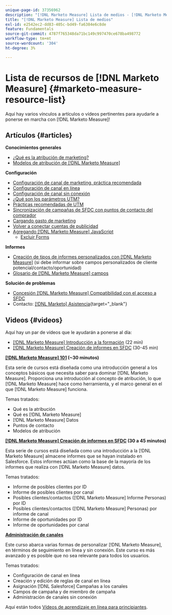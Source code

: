 ```yaml
---
unique-page-id: 37356962
description: "[!DNL Marketo Measure] Lista de medios - [!DNL Marketo Measure]"
title: "[!DNL Marketo Measure] Lista de medios"
exl-id: e2542ec2-dd83-405c-bd49-fa6384e6c8de
feature: Fundamentals
source-git-commit: 4787f765348da71bc149c997470ce678ba498772
workflow-type: tm+mt
source-wordcount: '304'
ht-degree: 3%

---
```


# Lista de recursos de [!DNL Marketo Measure] {#marketo-measure-resource-list}

Aquí hay varios vínculos a artículos o vídeos pertinentes para ayudarle a ponerse en marcha con [!DNL Marketo Measure]!

## Artículos {#articles}

**Conocimientos generales**

* [¿Qué es la atribución de marketing?](/help/introduction-to-marketo-measure/overview-resources/marketing-attribution.md)
* [Modelos de atribución de [!DNL Marketo Measure]](/help/introduction-to-marketo-measure/overview-resources/marketo-measure-attribution-models.md)

**Configuración**

* [Configuración de canal de marketing, práctica recomendada](/help/channel-tracking-and-setup/online-channels/marketing-channels-and-subchannels.md)
* [Configuración de canal en línea](/help/channel-tracking-and-setup/online-channels/online-custom-channel-setup.md)
* [Configuración de canal sin conexión](/help/channel-tracking-and-setup/offline-channels/offline-custom-channel-setup.md)
* [¿Qué son los parámetros UTM?](/help/channel-tracking-and-setup/online-channels/utm-parameters.md)
* [Prácticas recomendadas de UTM](/help/channel-tracking-and-setup/online-channels/best-practices-for-setting-up-utm-parameters.md)
* [Sincronización de campañas de SFDC con puntos de contacto del comprador](/help/channel-tracking-and-setup/offline-channels/legacy-processes/campaigns-and-campaign-members.md)
* [Cargando gasto de marketing](/help/marketing-spend/spend-management/marketing-channel-costs.md#uploading-marketing-costs)
* [Volver a conectar cuentas de publicidad](/help/api-connections/utilizing-marketo-measures-api-connections/reauthorizing-connected-accounts.md)
* [Agregando [!DNL Marketo Measure] JavaScript](/help/marketo-measure-tracking/setting-up-tracking/adding-marketo-measure-script.md)
   * [Excluir Forms](/help/marketo-measure-tracking/setting-up-tracking/excluding-marketo-measure-from-specific-forms.md)

**Informes**

* [Creación de tipos de informes personalizados con [!DNL Marketo Measure]](/help/marketo-measure-salesforce-reporting/new-report-types/creating-custom-marketo-measure-report-types.md) (si debe informar sobre campos personalizados de cliente potencial/contacto/oportunidad)
* [Glosario de [!DNL Marketo Measure] campos](/help/introduction-to-marketo-measure/overview-resources/glossary-of-marketo-measure-fields.md)

**Solución de problemas**

* [Concesión [!DNL Marketo Measure] Compatibilidad con el acceso a SFDC](/help/miscellaneous/other-related-resources/granting-salesforce-access-to-marketo-measure-support.md)
* Contacto: [[!DNL Marketo] Asistencia](https://nation.marketo.com/t5/support/ct-p/Support){target="_blank"}

## Videos {#videos}

Aquí hay un par de vídeos que le ayudarán a ponerse al día:

* [[!DNL Marketo Measure] Introducción a la formación](https://share.vidyard.com/watch/Pb4DuWJwtFgw3jUBDGneb4?) (22 min)
* [[!DNL Marketo Measure] Creación de informes en SFDC](https://experienceleague.adobe.com/docs/marketo-learn/tutorials/overview.html) (30-45 min)

**[[!DNL Marketo Measure] 101](https://experienceleague.adobe.com/docs/marketo-learn/tutorials/overview.html) (~30 minutos)**

Esta serie de cursos está diseñada como una introducción general a los conceptos básicos que necesita saber para dominar [!DNL Marketo Measure]. Proporciona una introducción al concepto de atribución, lo que [!DNL Marketo Measure] hace como herramienta, y el marco general en el que [!DNL Marketo Measure] funciona.

Temas tratados:

* Qué es la atribución
* Qué es [!DNL Marketo Measure]
* [!DNL Marketo Measure] Datos
* Puntos de contacto
* Modelos de atribución

**[[!DNL Marketo Measure] Creación de informes en SFDC](https://experienceleague.adobe.com/docs/marketo-learn/tutorials/overview.html) (30 a 45 minutos)**

Esta serie de cursos está diseñada como una introducción a la [!DNL Marketo Measure] almacene informes que se hayan instalado en Salesforce. Estos informes actúan como la base de la mayoría de los informes que realiza con [!DNL Marketo Measure] datos.

Temas tratados:

* Informe de posibles clientes por ID
* Informe de posibles clientes por canal
* Posibles clientes/contactos ([!DNL Marketo Measure] Informe Personas) por ID
* Posibles clientes/contactos ([!DNL Marketo Measure] Personas) por informe de canal
* Informe de oportunidades por ID
* Informe de oportunidades por canal

**[Administración de canales](https://experienceleague.adobe.com/docs/marketo-learn/tutorials/overview.html)**

Este curso abarca varias formas de personalizar [!DNL Marketo Measure], en términos de seguimiento en línea y sin conexión. Este curso es más avanzado y es posible que no sea relevante para todos los usuarios.

Temas tratados:

* Configuración de canal en línea
* Creación y edición de reglas de canal en línea
* Asignación [!DNL Salesforce] Campañas a los canales
* Campos de campaña y de miembro de campaña
* Administración de canales sin conexión

Aquí están todos [Vídeos de aprendizaje en línea para principiantes](https://experienceleague.adobe.com/docs/marketo-learn/tutorials/overview.html).
